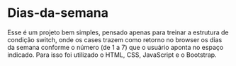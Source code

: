 # Dias-da-semana
 
 Esse é um projeto bem simples, pensado apenas para treinar a estrutura de condição switch, onde os cases trazem como retorno no browser os dias da semana conforme o número (de 1 a 7) que o usuário aponta no espaço indicado. Para isso foi utilizado o HTML, CSS, JavaScript e o Bootstrap. 
